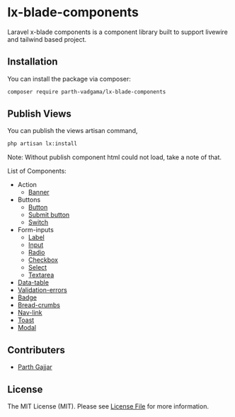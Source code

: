 # lx-blade-components
Laravel x-blade components is a component library built to support livewire and tailwind based project.

## Installation

You can install the package via composer:

```bash
composer require parth-vadgama/lx-blade-components
```

## Publish Views
You can publish the views artisan command,

```bash
php artisan lx:install
```
Note: Without publish component html could not load, take a note of that.

List of Components:

- Action
    - [Banner](documentation/banner.md)
- Buttons
    - [Button](documentation/button.md)
    - [Submit button](documentation/submit-button.md)
    - [Switch](documentation/switch.md)
- Form-inputs
    - [Label](documentation/label.md)
    - [Input](documentation/input.md)
    - [Radio](documentation/radio.md)
    - [Checkbox](documentation/checkbox.md)
    - [Select](documentation/select.md)
    - [Textarea](documentation/textarea.md)
- [Data-table](documentation/data-table.md)
- [Validation-errors](documentation/validation-errors.md)
- [Badge](documentation/badge.md)
- [Bread-crumbs](documentation/bread-crumbs.md)
- [Nav-link](documentation/nav-link.md)
- [Toast](documentation/toast.md)
- [Modal](documentation/modal.md)

## Contributers
- [Parth Gajjar](https://github.com/parth-vadgama)

## License

The MIT License (MIT). Please see [License File](LICENSE.md) for more information.